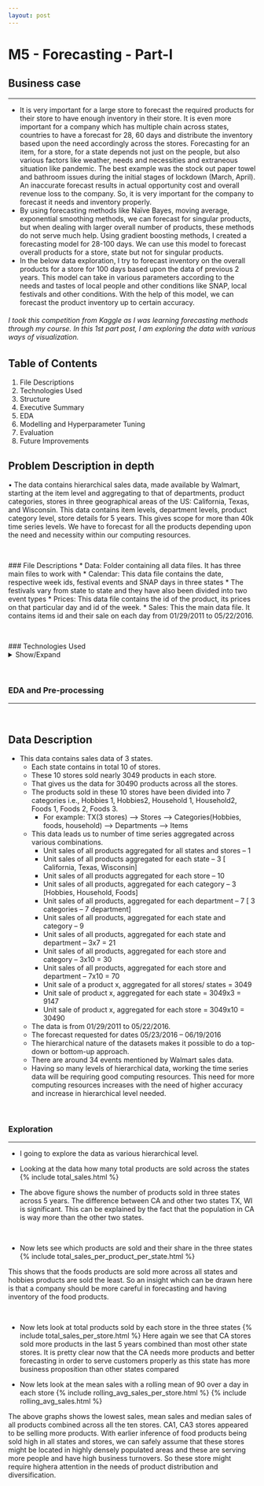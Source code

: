 ```yaml
---
layout: post
---
```


# M5 - Forecasting - Part-I

## Business case
---
* It is very important for a large store to forecast the required products for their store to have enough inventory in their store. It is even more important for a company which has multiple chain across states, countries to have a forecast for 28, 60 days and distribute the inventory based upon the need accordingly across the stores. Forecasting for an item, for a store, for a state depends not just on the people, but also various factors like weather, needs and necessities and extraneous situation like pandemic. The best example was the stock out paper towel and bathroom issues during the initial stages of lockdown (March, April). An inaccurate forecast results in actual opportunity cost and overall revenue loss to the company. So, it is very important for the company to forecast it needs and inventory properly.
* By using forecasting methods like Naïve Bayes, moving average, exponential smoothing methods, we can forecast for singular products, but when dealing with larger overall number of products, these methods do not serve much help. Using gradient boosting methods, I created a forecasting model for 28-100 days. We can use this model to forecast overall products for a store, state but not for singular products. 
* In the below data exploration, I try to forecast inventory on the overall products for a store for 100 days based upon the data of previous 2 years. This model can take in various parameters according to the needs and tastes of local people and other conditions like SNAP, local festivals and other conditions. With the help of this model, we can forecast the product inventory up to certain accuracy. 

###### I took this competition from Kaggle as I was learning forecasting methods through my course. In this 1st part post, I am exploring the data with various ways of visualization.

## Table of Contents
1.	File Descriptions
2.	Technologies Used
3.	Structure
4.	Executive Summary
5.	EDA
6.	Modelling and Hyperparameter Tuning
7.	Evaluation
8.	Future Improvements

## Problem Description in depth
•	The data contains hierarchical sales data, made available by Walmart, starting at the item level and aggregating to that of departments, product categories, stores in three geographical areas of the US: California, Texas, and Wisconsin. This data contains item levels, department levels, product category level, store details for 5 years. This gives scope for more than 40k time series levels. We have to forecast for all the products depending upon the need and necessity within our computing resources.
<p>&nbsp;</p>
### File Descriptions
* Data: Folder containing all data files. It has three main files to work with
  * Calendar: This data file contains the date, respective week ids, festival events and SNAP days in three states
    * The festivals vary from state to state and they have also been divided into two event types
  * Prices: This data file contains the id of the product, its prices on that particular day and id of the week.
  * Sales: This the main data file. It contains items id and their sale on each day from 01/29/2011 to 05/22/2016. 


<p>&nbsp;</p>
### Technologies Used
<details>
<summary> Show/Expand </summary>

  * Python
  * Pandas
  * Numpy
  * Matplotlib
  * Seaborn
  * Plotly
  * Scikit-Learn
  * LightGBM
  * XGBoost
  * Pytorch

</details>
<p>&nbsp;</p>

### EDA and Pre-processing
---
<p>&nbsp;</p>

  
## Data Description
* This data contains sales data of 3 states. 
  * Each state contains in total 10 of stores. 
  * These 10 stores sold nearly 3049 products in each store. 
  * That gives us the data for 30490 products across all the stores. 
  * The products sold in these 10 stores have been divided into 7 categories i.e., Hobbies 1, Hobbies2, Household 1, Household2, Foods 1, Foods 2, Foods 3.
    * For example: TX(3 stores) --> Stores --> Categories(Hobbies, foods, household) --> Departments --> Items
  * This data leads us to number of time series aggregated across various combinations.
    * Unit sales of all products aggregated for all states and stores – 1
    * Unit sales of all products aggregated for each state – 3 [ California, Texas, Wisconsin]
    *	Unit sales of all products aggregated for each store – 10 
    * Unit sales of all products, aggregated for each category – 3 [Hobbies, Household, Foods]
    * Unit sales of all products, aggregated for each department – 7 [ 3 categories – 7 department]
    * Unit sales of all products, aggregated for each state and category – 9
    * Unit sales of all products, aggregated for each state and department – 3x7 = 21
    * Unit sales of all products, aggregated for each store and category – 3x10 = 30
    * Unit sales of all products, aggregated for each store and department – 7x10 = 70
    * Unit sale of a product x, aggregated for all stores/ states = 3049
    *	Unit sale of product x, aggregated for each state = 3049x3 = 9147
    *	Unit sale of product x, aggregated for each store = 3049x10 = 30490
  * The data is from 01/29/2011 to 05/22/2016.
  * The forecast requested for dates 05/23/2016 – 06/19/2016
  * The hierarchical nature of the datasets makes it possible to do a top-down or bottom-up approach.
  * There are around 34 events mentioned by Walmart sales data.
  * Having so many levels of hierarchical data, working the time series data will be requiring good computing resources. This need for more computing resources increases with the need of higher accuracy and increase in hierarchical level needed.

<p>&nbsp;</p>


### Exploration
---
*	I going to explore the data as various hierarchical level. 
* Looking at the data how many total products are sold across the states
{% include total_sales.html %}

* The above figure shows the number of products sold in three states across 5 years. The difference between CA and other two states TX, WI is significant. This can be explained by the fact that the population in CA is way more than the other two states. 

<p>&nbsp;</p>

* Now lets see which products are sold and their share in the three states
{% include total_sales_per_product_per_state.html %}

This shows that the foods products are sold more across all states and hobbies products are sold the least. So an insight which can be drawn here is that a company should be more careful in forecasting and having inventory of the food products.

<p>&nbsp;</p>

* Now lets look at total products sold by each store in the three states
{% include total_sales_per_store.html %}
Here again we see that CA stores sold more products in the last 5 years combined than most other state stores. It is pretty clear now that the CA needs more products and better forecasting in order to serve customers properly as this state has more business proposition than other states compared

* Now lets look at the mean sales with a rolling mean of 90 over a day in each store
{% include rolling_avg_sales_per_store.html %}
{% include rolling_avg_sales.html %}

The above graphs shows the lowest sales, mean sales and median sales of all products combined across all the ten stores. CA1, CA3 stores appeared to be selling more products. With earlier inference of food products being sold high in all states and stores, we can safely assume that these stores might be located in highly densely populated areas and these are serving more people and have high business turnovers. So these store might require highera attention in the needs of product distribution and diversification.

<p>&nbsp;</p>
